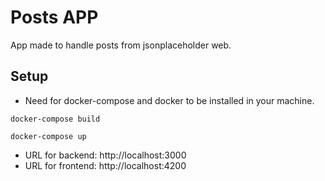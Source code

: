 # Posts APP

App made to handle posts from jsonplaceholder web.

## Setup

* Need for docker-compose and docker to be installed in your machine.
  
```
docker-compose build
```

```
docker-compose up
```

- URL for backend: http://localhost:3000
- URL for frontend: http://localhost:4200